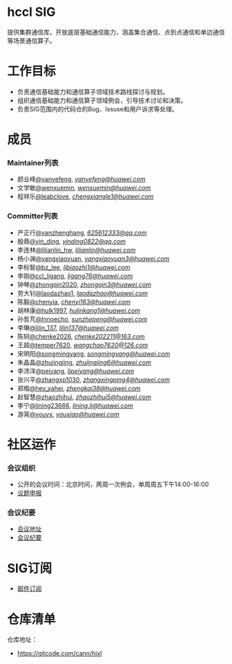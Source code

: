 # hccl SIG
提供集群通信库，开放底层基础通信能力，涵盖集合通信、点到点通信和单边通信等场景通信算子。

# 工作目标
- 负责通信基础能力和通信算子领域技术路线探讨与规划。
- 组织通信基础能力和通信算子领域例会，引导技术讨论和决策。
- 负责SIG范围内的代码仓的Bug、Issuse和用户诉求等处理。

# 成员

### Maintainer列表
- 颜业峰[@yanyefeng](https://gitcode.com/yanyefeng), *yanyefeng@huawei.com*
- 文学敏[@wenxuemin](https://gitcode.com/wenxuemin), *wenxuemin@huawei.com*
- 程祥乐[@leabclove](https://gitcode.com/leabclove), *chengxiangle1@huawei.com*

### Committer列表
- 严正行[@yanzhenghang](https://gitcode.com/yanzhenghang), *625612333@qq.com*
- 殷鼎[@yin_ding](https://gitcode.com/yin_ding), *yinding0822@qq.com*
- 李连林[@lilianlin_hw](https://gitcode.com/lilianlin_hw), *lilianlin@huawei.com*
- 杨小渊[@yangxiaoyuan](https://gitcode.com/yangxiaoyuan), *yangxiaoyuan3@huawei.com*
- 李标智[@bz_lee](https://gitcode.com/bz_lee), *libiaozhi1@huawei.com*
- 李刚[@ccl_ligang](https://gitcode.com/ccl_ligang), *ligang76@huawei.com*
- 钟琴[@zhongqin2020](https://gitcode.com/zhongqin2020), *zhongqin3@huawei.com*
- 劳大钊[@laodazhao1](https://gitcode.com/laodazhao1), *laodazhao@huawei.com*
- 陈毅[@chenyia](https://gitcode.com/chenyia), *chenyi163@huawei.com*
- 胡林康[@hulk1997](https://gitcode.com/hulk1997), *hulinkang1@huawei.com*
- 孙哲芃[@Innoecho](https://gitcode.com/Innoecho), *sunzhepeng@huawei.com*
- 李琳[@lilin_137](https://gitcode.com/lilin_137), *lilin137@huawei.com*
- 陈轲[@chenke2026](https://gitcode.com/chenke2026), *chenke202211@163.com*
- 王超[@temper7620](https://gitcode.com/temper7620), *wangchao7620@126.com*
- 宋明阳[@songmingyang](https://gitcode.com/songmingyang), *songmingyang@huawei.com*
- 朱晶晶[@zhujingjing](https://gitcode.com/zhujingjing), *zhujingjing6@huawei.com*
- 李沛洋[@peiyang](https://gitcode.com/peiyang), *lipeiyang@huawei.com*
- 张兴平[@zhangxp1030](https://gitcode.com/zhangxp1030), *zhangxingping4@huawei.com*
- 郑楷[@hey_yahei](https://gitcode.com/hey_yahei), *zhengkai38@huawei.com*
- 赵智慧[@zhaozhihui](https://gitcode.com/zhaozhihui), *zhaozhihui5@huawei.com*
- 李宁[@lining23666](https://gitcode.com/lining23666), *lining.li@huawei.com*
- 游宵[@youyx](https://gitcode.com/youyx), *youxiao@huawei.com*

# 社区运作

### 会议组织

- 公开的会议时间：北京时间，两周一次例会，单周周五下午14:00-16:00
- [议题申报](https://etherpad.meeting.osinfra.cn/p/sig-hccl)

### 会议纪要

- [会议地址](https://meeting.osinfra.cn/cann/)
- [会议纪要](https://etherpad.meeting.osinfra.cn/p/sig-hccl)

# SIG订阅

- [邮件订阅](https://mailweb.cann.osinfra.cn/mailman3/lists/hccl.cann.osinfra.cn/)

# 仓库清单

仓库地址：
- https://gitcode.com/cann/hixl